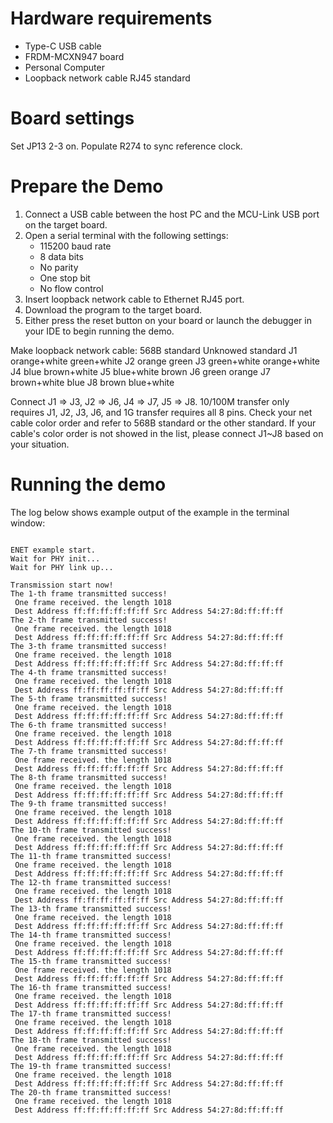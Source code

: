 Hardware requirements
=====================
- Type-C USB cable
- FRDM-MCXN947 board
- Personal Computer
- Loopback network cable RJ45 standard

Board settings
============
Set JP13 2-3 on.
Populate R274 to sync reference clock.

Prepare the Demo
===============
1.  Connect a USB cable between the host PC and the MCU-Link USB port on the target board.
2.  Open a serial terminal with the following settings:
    - 115200 baud rate
    - 8 data bits
    - No parity
    - One stop bit
    - No flow control
3.  Insert loopback network cable to Ethernet RJ45 port.
4.  Download the program to the target board.
5.  Either press the reset button on your board or launch the debugger in your IDE to begin running the demo.

Make loopback network cable:
      568B standard 	 Unknowed standard
J1    orange+white       green+white
J2    orange             green
J3    green+white        orange+white
J4    blue               brown+white
J5    blue+white         brown
J6    green              orange
J7	  brown+white        blue
J8    brown              blue+white

Connect J1 => J3, J2 => J6, J4 => J7, J5 => J8. 10/100M transfer only requires J1, J2, J3, J6, and 1G transfer requires all 8 pins.
Check your net cable color order and refer to 568B standard or the other standard. If your cable's color order is not showed in the list,
please connect J1~J8 based on your situation.

Running the demo
================
The log below shows example output of the example in the terminal window:
~~~~~~~~~~~~~~~~~~~~~~~~~~~~~~~~~~~

ENET example start.
Wait for PHY init...
Wait for PHY link up...

Transmission start now!
The 1-th frame transmitted success!
 One frame received. the length 1018
 Dest Address ff:ff:ff:ff:ff:ff Src Address 54:27:8d:ff:ff:ff
The 2-th frame transmitted success!
 One frame received. the length 1018
 Dest Address ff:ff:ff:ff:ff:ff Src Address 54:27:8d:ff:ff:ff
The 3-th frame transmitted success!
 One frame received. the length 1018
 Dest Address ff:ff:ff:ff:ff:ff Src Address 54:27:8d:ff:ff:ff
The 4-th frame transmitted success!
 One frame received. the length 1018
 Dest Address ff:ff:ff:ff:ff:ff Src Address 54:27:8d:ff:ff:ff
The 5-th frame transmitted success!
 One frame received. the length 1018
 Dest Address ff:ff:ff:ff:ff:ff Src Address 54:27:8d:ff:ff:ff
The 6-th frame transmitted success!
 One frame received. the length 1018
 Dest Address ff:ff:ff:ff:ff:ff Src Address 54:27:8d:ff:ff:ff
The 7-th frame transmitted success!
 One frame received. the length 1018
 Dest Address ff:ff:ff:ff:ff:ff Src Address 54:27:8d:ff:ff:ff
The 8-th frame transmitted success!
 One frame received. the length 1018
 Dest Address ff:ff:ff:ff:ff:ff Src Address 54:27:8d:ff:ff:ff
The 9-th frame transmitted success!
 One frame received. the length 1018
 Dest Address ff:ff:ff:ff:ff:ff Src Address 54:27:8d:ff:ff:ff
The 10-th frame transmitted success!
 One frame received. the length 1018
 Dest Address ff:ff:ff:ff:ff:ff Src Address 54:27:8d:ff:ff:ff
The 11-th frame transmitted success!
 One frame received. the length 1018
 Dest Address ff:ff:ff:ff:ff:ff Src Address 54:27:8d:ff:ff:ff
The 12-th frame transmitted success!
 One frame received. the length 1018
 Dest Address ff:ff:ff:ff:ff:ff Src Address 54:27:8d:ff:ff:ff
The 13-th frame transmitted success!
 One frame received. the length 1018
 Dest Address ff:ff:ff:ff:ff:ff Src Address 54:27:8d:ff:ff:ff
The 14-th frame transmitted success!
 One frame received. the length 1018
 Dest Address ff:ff:ff:ff:ff:ff Src Address 54:27:8d:ff:ff:ff
The 15-th frame transmitted success!
 One frame received. the length 1018
 Dest Address ff:ff:ff:ff:ff:ff Src Address 54:27:8d:ff:ff:ff
The 16-th frame transmitted success!
 One frame received. the length 1018
 Dest Address ff:ff:ff:ff:ff:ff Src Address 54:27:8d:ff:ff:ff
The 17-th frame transmitted success!
 One frame received. the length 1018
 Dest Address ff:ff:ff:ff:ff:ff Src Address 54:27:8d:ff:ff:ff
The 18-th frame transmitted success!
 One frame received. the length 1018
 Dest Address ff:ff:ff:ff:ff:ff Src Address 54:27:8d:ff:ff:ff
The 19-th frame transmitted success!
 One frame received. the length 1018
 Dest Address ff:ff:ff:ff:ff:ff Src Address 54:27:8d:ff:ff:ff
The 20-th frame transmitted success!
 One frame received. the length 1018
 Dest Address ff:ff:ff:ff:ff:ff Src Address 54:27:8d:ff:ff:ff

~~~~~~~~~~~~~~~~~~~~~~~~~~~~~~~~~~~
